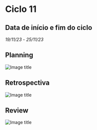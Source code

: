 # Ciclo 11

## Data de início e fim do ciclo

*19/11/23* - *25/11/23*


## Planning
![Image title](../assets/sprints/legenda2.jpg)

## Retrospectiva

![Image title](../assets/sprints/retrospective.jpeg)


## Review

![Image title](../assets/sprints/review11.jpeg)